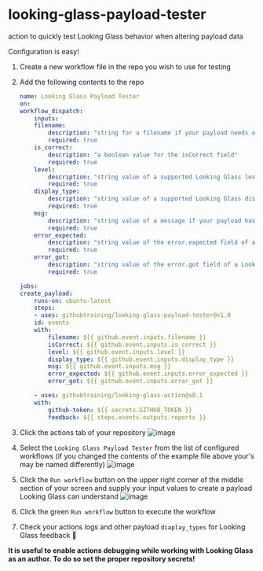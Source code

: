 # looking-glass-payload-tester

action to quickly test Looking Glass behavior when altering payload data

Configuration is easy!

1. Create a new workflow file in the repo you wish to use for testing
1. Add the following contents to the repo

   ```yaml
   name: Looking Glass Payload Tester
   on:
   workflow_dispatch:
       inputs:
       filename:
           description: "string for a filename if your payload needs one"
           required: true
       is_correct:
           description: "a boolean value for the isCorrect field"
           required: true
       level:
           description: "string value of a supported Looking Glass level"
           required: true
       display_type:
           description: "string value of a supported Looking Glass display type"
           required: true
       msg:
           description: "string value of a message if your payload has one, can be an empty string"
           required: true
       error_expected:
           description: "string value of the error.expected field of a Looking Glass payload"
           required: true
       error_got:
           description: "string value of the error.got field of a Looking Glass payload"
           required: true

   jobs:
   create_payload:
       runs-on: ubuntu-latest
       steps:
       - uses: githubtraining/looking-glass-payload-tester@v1.0
       id: events
       with:
           filename: ${{ github.event.inputs.filename }}
           isCorrect: ${{ github.event.inputs.is_correct }}
           level: ${{ github.event.inputs.level }}
           display_type: ${{ github.event.inputs.display_type }}
           msg: ${{ github.event.inputs.msg }}
           error_expected: ${{ github.event.inputs.error_expected }}
           error_got: ${{ github.event.inputs.error_got }}

       - uses: githubtraining/looking-glass-action@v0.1
       with:
           github-token: ${{ secrets.GITHUB_TOKEN }}
           feedback: ${{ steps.events.outputs.reports }}
   ```

1. Click the actions tab of your repository
   ![image](https://user-images.githubusercontent.com/38021615/114465997-bc393000-9b9c-11eb-984b-77b71063a897.png)
1. Select the `Looking Glass Payload Tester` from the list of configured workflows (if you changed the contents of the example file above your's may be named differently)
   ![image](https://user-images.githubusercontent.com/38021615/114466056-cc510f80-9b9c-11eb-8df6-9002822b1cec.png)
1. Click the `Run workflow` button on the upper right corner of the middle section of your screen and supply your input values to create a payload Looking Glass can understand
   ![image](https://user-images.githubusercontent.com/38021615/114465906-a0358e80-9b9c-11eb-9e00-26c21f0de76e.png)
1. Click the green `Run workflow` button to execute the workflow
1. Check your actions logs and other payload `diaplay_types` for Looking Glass feedback :tada:

**It is useful to enable actions debugging while working with Looking Glass as an author. To do so set the proper repository secrets!**
